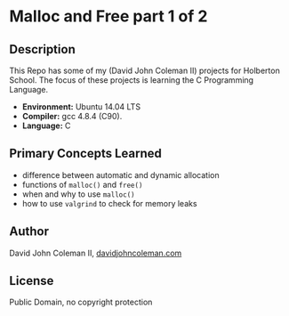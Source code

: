 # Malloc and Free part 1 of 2

## Description

This Repo has some of my (David John Coleman II) projects for Holberton School.
The focus of these projects is learning the C Programming Language.

* __Environment:__ Ubuntu 14.04 LTS
* __Compiler:__ gcc 4.8.4 (C90).
* __Language:__ C

## Primary Concepts Learned

* difference between automatic and dynamic allocation
* functions of ``malloc()`` and ``free()``
* when and why to use ``malloc()``
* how to use ``valgrind`` to check for memory leaks

## Author

David John Coleman II, [davidjohncoleman.com](http://www.davidjohncoleman.com/)

## License

Public Domain, no copyright protection